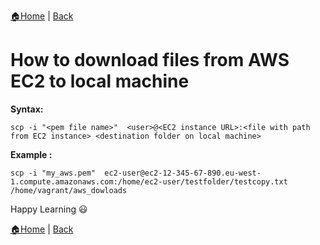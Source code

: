 [:house:Home](https://github.com/debbiswal/Articles) | [Back](https://github.com/debbiswal/Articles/blob/master/README.md#aws)  

# How to download files from AWS EC2 to local machine  

**Syntax:**
```shell
scp -i "<pem file name>"  <user>@<EC2 instance URL>:<file with path from EC2 instance> <destination folder on local machine>
```  

**Example :**
```shell
scp -i "my_aws.pem"  ec2-user@ec2-12-345-67-890.eu-west-1.compute.amazonaws.com:/home/ec2-user/testfolder/testcopy.txt  /home/vagrant/aws_dowloads
```  


Happy Learning :smiley:  

[:house:Home](https://github.com/debbiswal/Articles) | [Back](https://github.com/debbiswal/Articles/blob/master/README.md#aws)  
